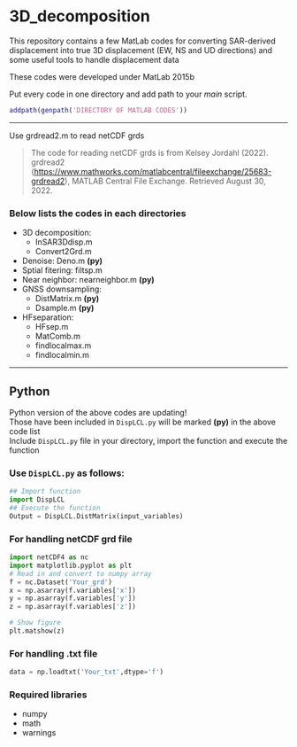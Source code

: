 # 3D_decomposition
This repository contains a few MatLab codes for converting SAR-derived displacement into true 3D displacement (EW, NS and UD directions) and some useful tools to handle displacement data  

These codes were developed under MatLab 2015b  
  
Put every code in one directory and add path to your *main* script.  
```MatLab
addpath(genpath('DIRECTORY OF MATLAB CODES'))
```
 
---
Use grdread2.m to read netCDF grds
> The code for reading netCDF grds is from Kelsey Jordahl (2022). grdread2 (https://www.mathworks.com/matlabcentral/fileexchange/25683-grdread2), MATLAB Central File Exchange. Retrieved August 30, 2022.  

### Below lists the codes in each directories
- 3D decomposition: 
   * InSAR3Ddisp.m  
   * Convert2Grd.m
- Denoise: Deno.m **(py)**  
- Sptial fitering: filtsp.m  
- Near neighbor: nearneighbor.m **(py)**  
- GNSS downsampling:
   * DistMatrix.m **(py)**
   * Dsample.m **(py)**
- HFseparation:
  * HFsep.m
  * MatComb.m
  * findlocalmax.m
  * findlocalmin.m

---
## Python
Python version of the above codes are updating!  
Those have been included in `DispLCL.py` will be marked **(py)** in the above code list  
Include `DispLCL.py` file in your directory, import the function and execute the function 

### Use `DispLCL.py` as follows:
```python
## Import function
import DispLCL
## Execute the function
Output = DispLCL.DistMatrix(input_variables)
```

### For handling netCDF grd file  
```python
import netCDF4 as nc
import matplotlib.pyplot as plt
# Read in and convert to numpy array
f = nc.Dataset('Your_grd')
x = np.asarray(f.variables['x'])
y = np.asarray(f.variables['y'])
z = np.asarray(f.variables['z'])

# Show figure
plt.matshow(z)
```
### For handling .txt file  
```python
data = np.loadtxt('Your_txt',dtype='f')
```

### Required libraries
- numpy
- math
- warnings
